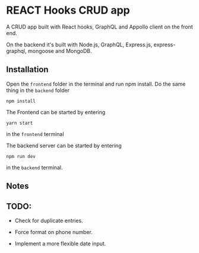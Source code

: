 # REACT Hooks CRUD app

A CRUD app built with React hooks, GraphQL and Appollo client on the front end.  

On the backend it's built with Node.js, GraphQL, Express.js, express-graphql, mongoose and MongoDB. 

## Installation

Open the `frontend` folder in the terminal and run npm install.  Do the same thing in the `backend` folder

```
npm install
```

The Frontend can be started by entering 

```
yarn start
```
in the `frontend` terminal


The backend server can be started by entering 

```
npm run dev
```

in the `backend` terminal.

## Notes

## TODO:

- Check for duplicate entries.

- Force format on phone number.

- Implement a more flexible date input.
